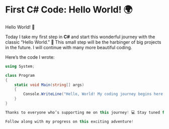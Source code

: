 # First C# Code: Hello World! 🌍

Hello World! 👋

Today I take my first step in **C#** and start this wonderful journey with the classic “Hello World.” 🚀
This small step will be the harbinger of big projects in the future. I will continue with many more beautiful coding.

Here’s the code I wrote:
```csharp
using System;

class Program
{
    static void Main(string[] args)
    {
        Console.WriteLine("Hello, World! My coding journey begins here 🚀");
    }
}

Thanks to everyone who’s supporting me on this journey! 💻 Stay tuned for more updates.

Follow along with my progress on this exciting adventure!
